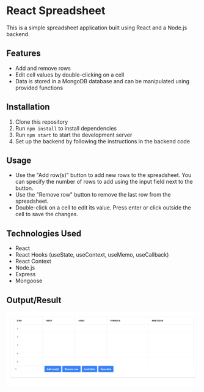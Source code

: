 # React Spreadsheet

This is a simple spreadsheet application built using React and a Node.js backend.

## Features

- Add and remove rows
- Edit cell values by double-clicking on a cell
- Data is stored in a MongoDB database and can be manipulated using provided functions

## Installation

1. Clone this repository
2. Run `npm install` to install dependencies
3. Run `npm start` to start the development server
4. Set up the backend by following the instructions in the backend code

## Usage

- Use the "Add row(s)" button to add new rows to the spreadsheet. You can specify the number of rows to add using the input field next to the button.
- Use the "Remove row" button to remove the last row from the spreadsheet.
- Double-click on a cell to edit its value. Press enter or click outside the cell to save the changes.

## Technologies Used

- React
- React Hooks (useState, useContext, useMemo, useCallback)
- React Context
- Node.js
- Express
- Mongoose

## Output/Result

![Alt text](Output.png)
